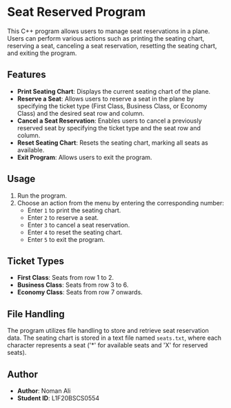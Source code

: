 # Seat Reserved Program

This C++ program allows users to manage seat reservations in a plane. Users can perform various actions such as printing the seating chart, reserving a seat, canceling a seat reservation, resetting the seating chart, and exiting the program.

## Features

- **Print Seating Chart**: Displays the current seating chart of the plane.
- **Reserve a Seat**: Allows users to reserve a seat in the plane by specifying the ticket type (First Class, Business Class, or Economy Class) and the desired seat row and column.
- **Cancel a Seat Reservation**: Enables users to cancel a previously reserved seat by specifying the ticket type and the seat row and column.
- **Reset Seating Chart**: Resets the seating chart, marking all seats as available.
- **Exit Program**: Allows users to exit the program.

## Usage

1. Run the program.
2. Choose an action from the menu by entering the corresponding number:
   - Enter `1` to print the seating chart.
   - Enter `2` to reserve a seat.
   - Enter `3` to cancel a seat reservation.
   - Enter `4` to reset the seating chart.
   - Enter `5` to exit the program.

## Ticket Types

- **First Class**: Seats from row 1 to 2.
- **Business Class**: Seats from row 3 to 6.
- **Economy Class**: Seats from row 7 onwards.

## File Handling

The program utilizes file handling to store and retrieve seat reservation data. The seating chart is stored in a text file named `seats.txt`, where each character represents a seat ('*' for available seats and 'X' for reserved seats).

## Author

- **Author**: Noman Ali
- **Student ID**: L1F20BSCS0554
